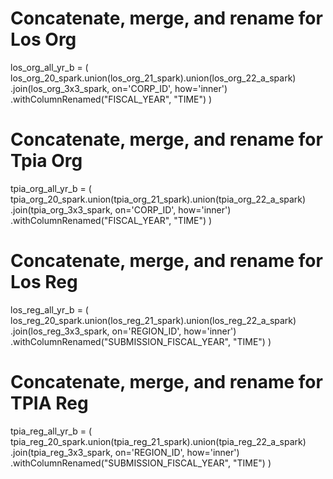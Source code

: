 

# Concatenate, merge, and rename for Los Org
los_org_all_yr_b = (
    los_org_20_spark.union(los_org_21_spark).union(los_org_22_a_spark)
      .join(los_org_3x3_spark, on='CORP_ID', how='inner')
      .withColumnRenamed("FISCAL_YEAR", "TIME")
)

# Concatenate, merge, and rename for Tpia Org
tpia_org_all_yr_b = (
    tpia_org_20_spark.union(tpia_org_21_spark).union(tpia_org_22_a_spark)
      .join(tpia_org_3x3_spark, on='CORP_ID', how='inner')
      .withColumnRenamed("FISCAL_YEAR", "TIME")
)

# Concatenate, merge, and rename for Los Reg
los_reg_all_yr_b = (
    los_reg_20_spark.union(los_reg_21_spark).union(los_reg_22_a_spark)
      .join(los_reg_3x3_spark, on='REGION_ID', how='inner')
      .withColumnRenamed("SUBMISSION_FISCAL_YEAR", "TIME")
)

# Concatenate, merge, and rename for TPIA Reg
tpia_reg_all_yr_b = (
    tpia_reg_20_spark.union(tpia_reg_21_spark).union(tpia_reg_22_a_spark)
      .join(tpia_reg_3x3_spark, on='REGION_ID', how='inner')
      .withColumnRenamed("SUBMISSION_FISCAL_YEAR", "TIME")
)
